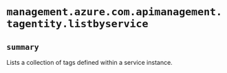 # `management.azure.com.apimanagement.tagentity.listbyservice`

## `summary`
Lists a collection of tags defined within a service instance.


